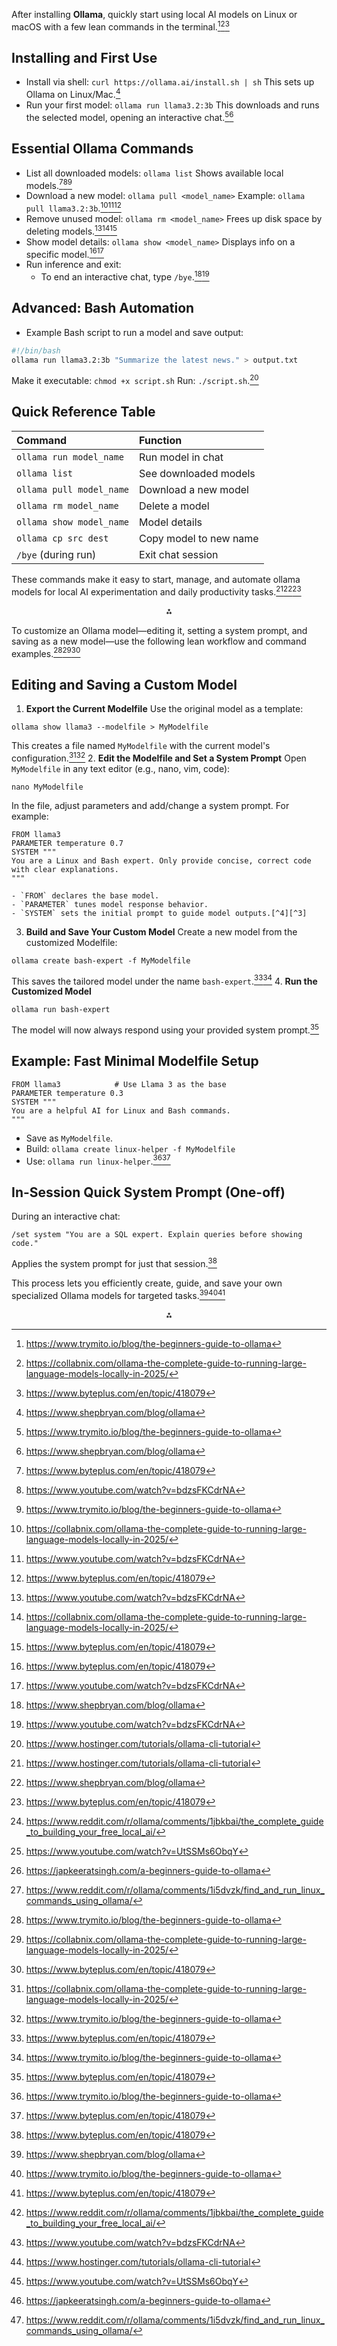<!--
.. title: Ollama day-1 Guide
.. slug: ollama-day-1-guide
.. date: 2025-08-29 13:59:36 UTC+02:00
.. tags: ai, ollama, agents, guide
.. category: AI
.. link: 
.. description: 
.. type: text
.. status: draft
-->

After installing **Ollama**, quickly start using local AI models on Linux or macOS with a few lean commands in the terminal.[^1][^2][^3]

## Installing and First Use

- Install via shell:
`curl https://ollama.ai/install.sh | sh`
This sets up Ollama on Linux/Mac.[^4]
- Run your first model:
`ollama run llama3.2:3b`
This downloads and runs the selected model, opening an interactive chat.[^1][^4]


## Essential Ollama Commands

- List all downloaded models:
`ollama list`
Shows available local models.[^3][^5][^1]
- Download a new model:
`ollama pull <model_name>`
Example: `ollama pull llama3.2:3b`.[^2][^5][^3]
- Remove unused model:
`ollama rm <model_name>`
Frees up disk space by deleting models.[^5][^2][^3]
- Show model details:
`ollama show <model_name>`
Displays info on a specific model.[^3][^5]
- Run inference and exit:
    - To end an interactive chat, type `/bye`.[^4][^5]


## Advanced: Bash Automation

- Example Bash script to run a model and save output:

```bash
#!/bin/bash
ollama run llama3.2:3b "Summarize the latest news." > output.txt
```

Make it executable:
`chmod +x script.sh`
Run:
`./script.sh`.[^6]


## Quick Reference Table

| Command | Function |
| :-- | :-- |
| `ollama run model_name` | Run model in chat |
| `ollama list` | See downloaded models |
| `ollama pull model_name` | Download a new model |
| `ollama rm model_name` | Delete a model |
| `ollama show model_name` | Model details |
| `ollama cp src dest` | Copy model to new name |
| `/bye` (during run) | Exit chat session |

These commands make it easy to start, manage, and automate ollama models for local AI experimentation and daily productivity tasks.[^6][^4][^3]
<span style="display:none">[^10][^7][^8][^9]</span>

<div style="text-align: center">⁂</div>

[^1]: https://www.trymito.io/blog/the-beginners-guide-to-ollama

[^2]: https://collabnix.com/ollama-the-complete-guide-to-running-large-language-models-locally-in-2025/

[^3]: https://www.byteplus.com/en/topic/418079

[^4]: https://www.shepbryan.com/blog/ollama

[^5]: https://www.youtube.com/watch?v=bdzsFKCdrNA

[^6]: https://www.hostinger.com/tutorials/ollama-cli-tutorial

[^7]: https://www.youtube.com/watch?v=UtSSMs6ObqY

[^8]: https://japkeeratsingh.com/a-beginners-guide-to-ollama

[^9]: https://www.reddit.com/r/ollama/comments/1i5dvzk/find_and_run_linux_commands_using_ollama/

[^10]: https://www.reddit.com/r/ollama/comments/1jbkbai/the_complete_guide_to_building_your_free_local_ai/



To customize an Ollama model—editing it, setting a system prompt, and saving as a new model—use the following lean workflow and command examples.[^1][^2][^3]

## Editing and Saving a Custom Model

1. **Export the Current Modelfile**
Use the original model as a template:

```
ollama show llama3 --modelfile > MyModelfile
```

This creates a file named `MyModelfile` with the current model's configuration.[^2][^1]
2. **Edit the Modelfile and Set a System Prompt**
Open `MyModelfile` in any text editor (e.g., nano, vim, code):

```
nano MyModelfile
```

In the file, adjust parameters and add/change a system prompt. For example:

```
FROM llama3
PARAMETER temperature 0.7
SYSTEM """
You are a Linux and Bash expert. Only provide concise, correct code with clear explanations.
"""
```

    - `FROM` declares the base model.
    - `PARAMETER` tunes model response behavior.
    - `SYSTEM` sets the initial prompt to guide model outputs.[^4][^3]
3. **Build and Save Your Custom Model**
Create a new model from the customized Modelfile:

```
ollama create bash-expert -f MyModelfile
```

This saves the tailored model under the name `bash-expert`.[^3][^1]
4. **Run the Customized Model**

```
ollama run bash-expert
```

The model will now always respond using your provided system prompt.[^3]

## Example: Fast Minimal Modelfile Setup

```plaintext
FROM llama3            # Use Llama 3 as the base
PARAMETER temperature 0.3
SYSTEM """
You are a helpful AI for Linux and Bash commands.
"""
```

- Save as `MyModelfile`.
- Build: `ollama create linux-helper -f MyModelfile`
- Use: `ollama run linux-helper`.[^1][^3]


## In-Session Quick System Prompt (One-off)

During an interactive chat:

```
/set system "You are a SQL expert. Explain queries before showing code."
```

Applies the system prompt for just that session.[^3]

This process lets you efficiently create, guide, and save your own specialized Ollama models for targeted tasks.[^4][^1][^3]
<span style="display:none">[^10][^5][^6][^7][^8][^9]</span>

<div style="text-align: center">⁂</div>

[^1]: https://www.gpu-mart.com/blog/custom-llm-models-with-ollama-modelfile

[^2]: https://notes.kodekloud.com/docs/Running-Local-LLMs-With-Ollama/Customising-Models-With-Ollama/Demo-Customizing-an-Existing-Model

[^3]: https://johnwlittle.com/supercharging-ollama-mastering-system-prompts-for-better-results/

[^4]: https://www.linkedin.com/pulse/fine-tune-your-ai-ollama-model-files-step-by-step-tutorial-ayres-hfenf

[^5]: https://collabnix.com/how-to-customize-llm-models-with-ollamas-modelfile/

[^6]: https://www.youtube.com/watch?v=Gm8mkFT9s4E

[^7]: https://github.com/ollama/ollama/issues/8109

[^8]: https://www.reddit.com/r/ollama/comments/1czw7mj/how_to_set_system_prompt_in_ollama/

[^9]: https://dev.to/hamed0406/how-to-change-place-of-saving-models-on-ollama-4ko8

[^10]: https://www.reddit.com/r/ollama/comments/1c4zg15/does_anyone_know_how_to_change_where_your_models/

